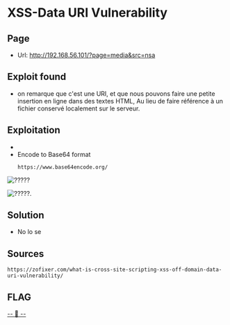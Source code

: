 # XSS-Data URI Vulnerability

## Page
* Url: http://192.168.56.101/?page=media&src=nsa

## Exploit found

* on remarque que c'est une URI, et que nous pouvons faire une petite insertion en ligne dans des textes HTML, Au lieu de faire référence à un fichier conservé localement sur le serveur.

## Exploitation

* 
* Encode to Base64 format
    ```
    https://www.base64encode.org/
    ```

![?????](./Resource/3-Request.png)

![?????](./Resource/4-Res.png).

## Solution

* No lo se

## Sources

```
https://zofixer.com/what-is-cross-site-scripting-xss-off-domain-data-uri-vulnerability/
```
## FLAG
[-- 🌱 --][2]

[2]: ./flag.txt